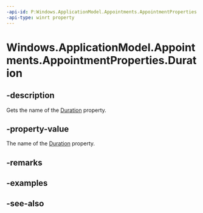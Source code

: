 ```yaml
---
-api-id: P:Windows.ApplicationModel.Appointments.AppointmentProperties.Duration
-api-type: winrt property
---
```


<!-- Property syntax
public string Duration { get; }
-->

# Windows.ApplicationModel.Appointments.AppointmentProperties.Duration

## -description
Gets the name of the [Duration](appointment_duration.md) property.

## -property-value
The name of the [Duration](appointment_duration.md) property.

## -remarks

## -examples

## -see-also
